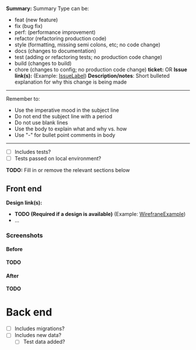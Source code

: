 **Summary:**
Summary Type can be:
- feat (new feature)
- fix (bug fix)
- perf: (performance improvement)
- refactor (refactoring production code)
- style (formatting, missing semi colons, etc; no code change)
- docs (changes to documentation)
- test (adding or refactoring tests; no production code change)
- build (changes to build) 
- chore (changes to config; no production code change)
**ticket:**
OR
**Issue link(s):** (Example: [IssueLabel](https://citeYourIssueHERE))
**Description/notes**:
Short bulleted explanation for why this change is being made

--------------------
Remember to:
- Use the imperative mood in the subject line
- Do not end the subject line with a period
- Do not use blank lines
- Use the body to explain what and why vs. how
- Use "-" for bullet point comments in body
--------------------

- [ ] Includes tests?
- [ ] Tests passed on local environment?

**TODO:** Fill in or remove the relevant sections below

## Front end

**Design link(s):**
* **TODO (Required if a design is available)** (Example: [WirefraneExample](https://whereYouGetYourWireframes.com))
* ...

### Screenshots

#### Before

**TODO**

#### After

**TODO**

# Back end

- [ ] Includes migrations?
- [ ] Includes new data?
  - [ ] Test data added?
